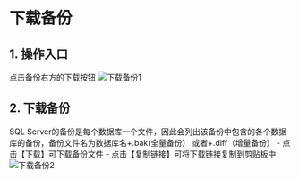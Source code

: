 # 下载备份

## 1. 操作入口
点击备份右方的下载按钮
![下载备份1](../../../../../../image/RDS/Download-Backup-1.png)

## 2. 下载备份
SQL Server的备份是每个数据库一个文件，因此会列出该备份中包含的各个数据库的备份，备份文件名为数据库名+.bak(全量备份） 或者+.diff（增量备份）
	- 点击【下载】可下载备份文件
	- 点击【复制链接】可将下载链接复制到剪贴板中
![下载备份2](../../../../../../image/RDS/Download-Backup-2.png)

